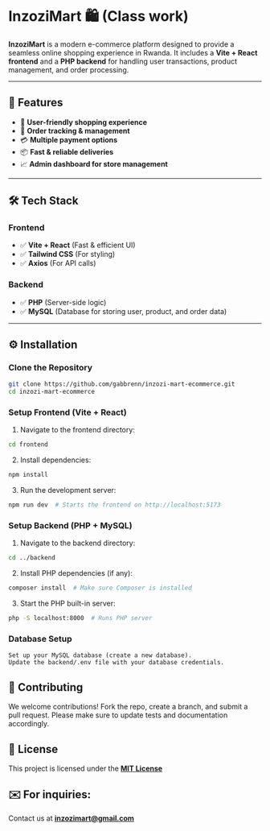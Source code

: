 # InzoziMart 🛍️  (Class work)

**InzoziMart** is a modern e-commerce platform designed to provide a seamless online shopping experience in Rwanda. It includes a **Vite + React frontend** and a **PHP backend** for handling user transactions, product management, and order processing.  

---

## 🚀 Features  
- 🛒 **User-friendly shopping experience**  
- 🔄 **Order tracking & management**  
- 💳 **Multiple payment options**  
- 📦 **Fast & reliable deliveries**  
- 📈 **Admin dashboard for store management**  

---

## 🛠️ Tech Stack  
### **Frontend**  
- ✅ **Vite + React** (Fast & efficient UI)  
- ✅ **Tailwind CSS** (For styling)  
- ✅ **Axios** (For API calls)  

### **Backend**  
- ✅ **PHP** (Server-side logic)  
- ✅ **MySQL** (Database for storing user, product, and order data)   

---

## ⚙️ Installation  

### **Clone the Repository**  
```bash
git clone https://github.com/gabbrenn/inzozi-mart-ecommerce.git
cd inzozi-mart-ecommerce
```
### **Setup Frontend (Vite + React)**

1. Navigate to the frontend directory:
  ```bash
  cd frontend
  ```

2. Install dependencies:
  ```bash
  npm install
  ```
3. Run the development server:
  ```bash
  npm run dev  # Starts the frontend on http://localhost:5173
  ```
### **Setup Backend (PHP + MySQL)**

1. Navigate to the backend directory:
  ```bash
  cd ../backend
  ```
2. Install PHP dependencies (if any):
  ```bash
  composer install  # Make sure Composer is installed
  ```
3. Start the PHP built-in server:
  ```bash
  php -S localhost:8000  # Runs PHP server
  ```
### **Database Setup**

    Set up your MySQL database (create a new database).
    Update the backend/.env file with your database credentials.

## 🤝 Contributing

We welcome contributions! Fork the repo, create a branch, and submit a pull request.
Please make sure to update tests and documentation accordingly.

## 📜 License
This project is licensed under the **[MIT License](./LICENSE)**

## ✉️ For inquiries: 
Contact us at **inzozimart@gmail.com**
